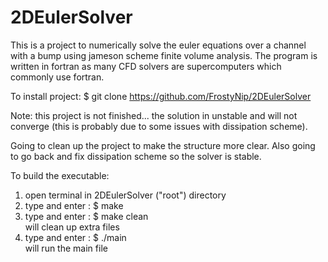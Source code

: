 # 2DEulerSolver
This is a project to numerically solve the euler equations over a channel with a bump using jameson scheme finite volume analysis. The program is written in fortran as many CFD solvers are supercomputers which commonly use fortran. 

To install project: $ git clone https://github.com/FrostyNip/2DEulerSolver

Note: this project is not finished... the solution in unstable and will not converge (this is probably due to some issues with dissipation scheme).

Going to clean up the project to make the structure more clear. Also going to go back and fix dissipation scheme so the solver is stable.

To build the executable:
1. open terminal in 2DEulerSolver ("root") directory
2. type and enter : $ make
3. type and enter : $ make clean </br>
    will clean up extra files
4. type and enter : $ ./main </br>
    will run the main file
